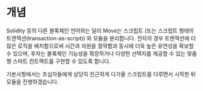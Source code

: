 # 개념

Solidity 등의 다른 블록체인 언어와는 달리 Move는 스크립트 (또는 스크립트 형태의 트랜잭션(transaction-as-script)) 와 모듈을 분리합니다. 전자의 경우 트랜잭션에 더 많은 로직을 배치함으로써 시간과 자원을 절약함과 동시에 더욱 높은 유연성을 확보할 수 있으며, 후자는 블록체인 기능성을 확장하거나 다양한 선택지를 제공할 수 있는 맞춤형 스마트 컨트랙트를 구현할 수 있도록 합니다.

기본사항에서는 초심자들에게 상당히 친근하게 다가올 스크립트를 다루면서 시작한 뒤 모듈을 진행하겠습니다.
